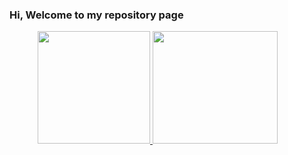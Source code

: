 ### Hi, Welcome to my repository page


<div style="margin-left:45px;">
<a href="https://github.com/seu-usuário-aqui">
<img height="180em" src="https://github-readme-stats.vercel.app/api?username=kayua&show_icons=true&theme=default&include_all_commits=true&count_private=true"/>
<img height="180em" width="200em"src="https://github-readme-stats.vercel.app/api/top-langs/?username=kayua&layout=compact&line_height=100&langs_count=10&theme=default"/>
</div>
